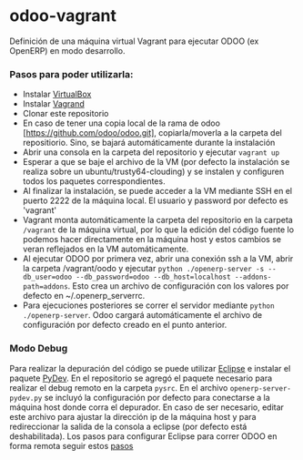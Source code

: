 odoo-vagrant
============

Definición de una máquina virtual Vagrant para ejecutar ODOO (ex OpenERP) en modo desarrollo.

### Pasos para poder utilizarla:
* Instalar [VirtualBox](https://www.virtualbox.org/wiki/Downloads)
* Instalar [Vagrand](https://www.vagrantup.com/downloads.html)
* Clonar este repositorio
* En caso de tener una copia local de la rama de odoo [https://github.com/odoo/odoo.git], copiarla/moverla a la carpeta del repositiorio. Sino, se bajará automáticamente durante la instalación
* Abrir una consola en la carpeta del repositorio y ejecutar `vagrant up`
* Esperar a que se baje el archivo de la VM (por defecto la instalación se realiza sobre un ubuntu/trusty64-clouding) y se instalen y configuren todos los paquetes correspondientes.
* Al finalizar la instalación, se puede acceder a la VM mediante SSH en el puerto 2222 de la máquina local. El usuario y password por defecto es 'vagrant'
* Vagrant monta automáticamente la carpeta del repositorio en la carpeta `/vagrant` de la máquina virtual, por lo que la edición del código fuente lo podemos hacer directamente en la máquina host y estos cambios se veran reflejados en la VM automáticamente.
* Al ejecutar ODOO por primera vez, abrir una conexión ssh a la VM, abrir la carpeta /vagrant/oodo y ejecutar `python ./openerp-server -s --db_user=odoo --db_password=odoo --db_host=localhost --addons-path=addons`. Esto crea un archivo de configuración con los valores por defecto en ~/.openerp_serverrc.
* Para ejecuciones posteriores se correr el servidor mediante `python ./openerp-server`. Odoo cargará automáticamente el archivo de configuración por defecto creado en el punto anterior.
 
### Modo Debug
Para realizar la depuración del código se puede utilizar [Eclipse](http://www.eclipse.org/downloads/) e instalar el paquete [PyDev](http://pydev.org/manual_101_install.html). En el repositorio se agregó el paquete necesario para realizar el debug remoto en la carpeta `pysrc`. En el archivo `openerp-server-pydev.py` se incluyó la configuración por defecto para conectarse a la máquina host donde corra el depurador. En caso de ser necesario, editar este archivo para ajustar la dirección ip de la máquina host y para redireccionar la salida de la consola a eclipse (por defecto está deshabilitada). Los pasos para configurar Eclipse para correr ODOO en forma remota seguir estos [pasos](http://pydev.org/manual_adv_remote_debugger.html)
